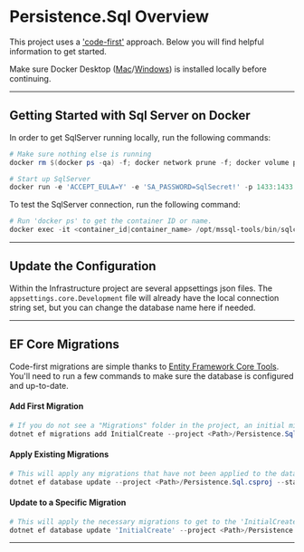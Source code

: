 # Persistence.Sql Overview

This project uses a ['code-first'](https://www.tutorialspoint.com/entity_framework/entity_framework_code_first_approach.htm) approach. Below you will find helpful information to get started.

Make sure Docker Desktop ([Mac](https://docs.docker.com/docker-for-mac/install/)/[Windows](https://docs.docker.com/docker-for-windows/install/)) is installed locally before continuing.

---

## Getting Started with Sql Server on Docker

In order to get SqlServer running locally, run the following commands:

```powershell
# Make sure nothing else is running
docker rm $(docker ps -qa) -f; docker network prune -f; docker volume prune -f;

# Start up SqlServer
docker run -e 'ACCEPT_EULA=Y' -e 'SA_PASSWORD=SqlSecret!' -p 1433:1433 -d mcr.microsoft.com/mssql/server:2017-latest
```

To test the SqlServer connection, run the following command:

```powershell
# Run 'docker ps' to get the container ID or name.
docker exec -it <container_id|container_name> /opt/mssql-tools/bin/sqlcmd -S localhost -U sa -P SqlSecret!
```

---

## Update the Configuration

Within the Infrastructure project are several appsettings json files. The `appsettings.core.Development` file will already have the local connection string set, but you can change the database name here if needed.

---

## EF Core Migrations

Code-first migrations are simple thanks to [Entity Framework Core Tools](https://docs.microsoft.com/en-us/ef/core/miscellaneous/cli/dotnet). You'll need to run a few commands to make sure the database is configured and up-to-date.

#### Add First Migration

```powershell
# If you do not see a "Migrations" folder in the project, an initial migration needs to be created.
dotnet ef migrations add InitialCreate --project <Path>/Persistence.Sql.csproj --startup-project <Path>/Presentation.API.csproj
```

#### Apply Existing Migrations

```powershell
# This will apply any migrations that have not been applied to the database yet.
dotnet ef database update --project <Path>/Persistence.Sql.csproj --startup-project <Path>/Presentation.API.csproj
```

#### Update to a Specific Migration

```powershell
# This will apply the necessary migrations to get to the 'InitialCreate' migration state.
dotnet ef database update 'InitialCreate' --project <Path>/Persistence.Sql.csproj --startup-project <Path>/Presentation.API.csproj
```

---